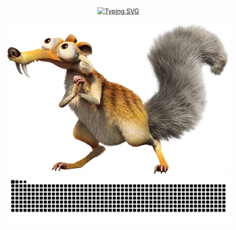   <div align="center">
  <a href="https://git.io/typing-svg">
    <img src="https://readme-typing-svg.demolab.com/demo/?lines=+Ola!+Eu+sou+o+Andr%C3%A9+Alvino%F0%9F%91%8B" alt="Typing SVG">
  </a>
</div>





<br>
<img src="https://github.com/euandr/euandr/blob/main/Scrat_29.webp" alt="Texto Alternativo">

<picture align="center">
  <source media="(prefers-color-scheme: dark)" srcset="https://raw.githubusercontent.com/euandr/euandr/output/github-contribution-grid-snake-dark.svg">
  <source media="(prefers-color-scheme: light)" srcset="https://raw.githubusercontent.com/euandr/euandr/output/github-contribution-grid-snake-dark.svg">
  <img align="center" alt="github contribution grid snake animation" src="https://raw.githubusercontent.com/euandr/euandr/output/github-contribution-grid-snake.svg">
</picture>
